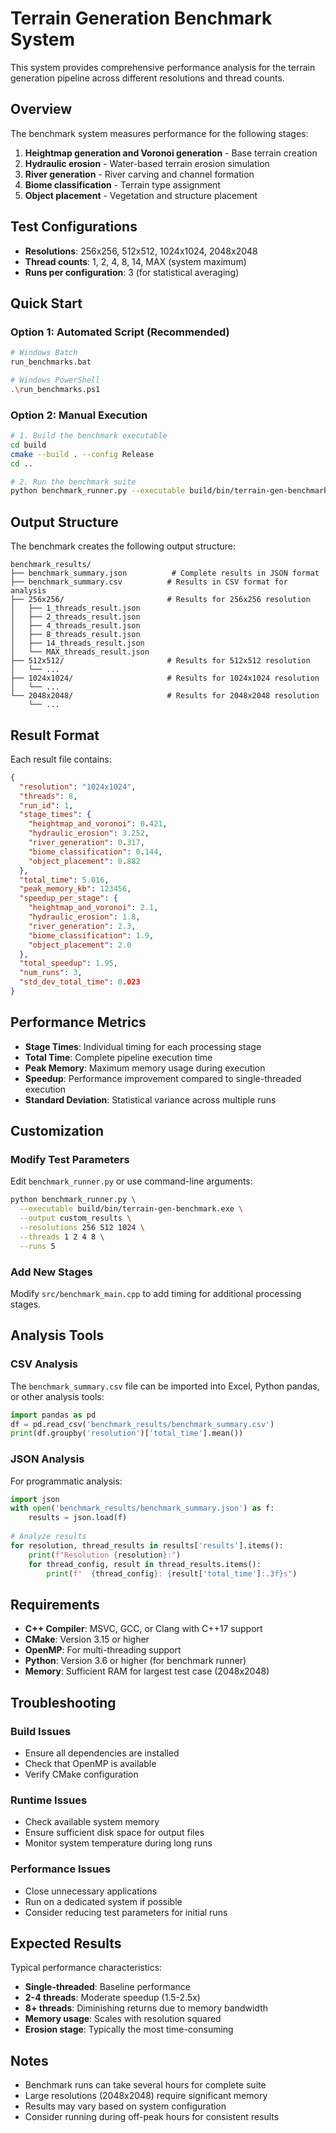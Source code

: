 # Terrain Generation Benchmark System

This system provides comprehensive performance analysis for the terrain generation pipeline across different resolutions and thread counts.

## Overview

The benchmark system measures performance for the following stages:
1. **Heightmap generation and Voronoi generation** - Base terrain creation
2. **Hydraulic erosion** - Water-based terrain erosion simulation
3. **River generation** - River carving and channel formation
4. **Biome classification** - Terrain type assignment
5. **Object placement** - Vegetation and structure placement

## Test Configurations

- **Resolutions**: 256x256, 512x512, 1024x1024, 2048x2048
- **Thread counts**: 1, 2, 4, 8, 14, MAX (system maximum)
- **Runs per configuration**: 3 (for statistical averaging)

## Quick Start

### Option 1: Automated Script (Recommended)
```bash
# Windows Batch
run_benchmarks.bat

# Windows PowerShell
.\run_benchmarks.ps1
```

### Option 2: Manual Execution
```bash
# 1. Build the benchmark executable
cd build
cmake --build . --config Release
cd ..

# 2. Run the benchmark suite
python benchmark_runner.py --executable build/bin/terrain-gen-benchmark.exe --output benchmark_results --runs 3
```

## Output Structure

The benchmark creates the following output structure:

```
benchmark_results/
├── benchmark_summary.json          # Complete results in JSON format
├── benchmark_summary.csv          # Results in CSV format for analysis
├── 256x256/                       # Results for 256x256 resolution
│   ├── 1_threads_result.json
│   ├── 2_threads_result.json
│   ├── 4_threads_result.json
│   ├── 8_threads_result.json
│   ├── 14_threads_result.json
│   └── MAX_threads_result.json
├── 512x512/                       # Results for 512x512 resolution
│   └── ...
├── 1024x1024/                     # Results for 1024x1024 resolution
│   └── ...
└── 2048x2048/                     # Results for 2048x2048 resolution
    └── ...
```

## Result Format

Each result file contains:

```json
{
  "resolution": "1024x1024",
  "threads": 8,
  "run_id": 1,
  "stage_times": {
    "heightmap_and_voronoi": 0.421,
    "hydraulic_erosion": 3.252,
    "river_generation": 0.317,
    "biome_classification": 0.144,
    "object_placement": 0.882
  },
  "total_time": 5.016,
  "peak_memory_kb": 123456,
  "speedup_per_stage": {
    "heightmap_and_voronoi": 2.1,
    "hydraulic_erosion": 1.8,
    "river_generation": 2.3,
    "biome_classification": 1.9,
    "object_placement": 2.0
  },
  "total_speedup": 1.95,
  "num_runs": 3,
  "std_dev_total_time": 0.023
}
```

## Performance Metrics

- **Stage Times**: Individual timing for each processing stage
- **Total Time**: Complete pipeline execution time
- **Peak Memory**: Maximum memory usage during execution
- **Speedup**: Performance improvement compared to single-threaded execution
- **Standard Deviation**: Statistical variance across multiple runs

## Customization

### Modify Test Parameters
Edit `benchmark_runner.py` or use command-line arguments:

```bash
python benchmark_runner.py \
  --executable build/bin/terrain-gen-benchmark.exe \
  --output custom_results \
  --resolutions 256 512 1024 \
  --threads 1 2 4 8 \
  --runs 5
```

### Add New Stages
Modify `src/benchmark_main.cpp` to add timing for additional processing stages.

## Analysis Tools

### CSV Analysis
The `benchmark_summary.csv` file can be imported into Excel, Python pandas, or other analysis tools:

```python
import pandas as pd
df = pd.read_csv('benchmark_results/benchmark_summary.csv')
print(df.groupby('resolution')['total_time'].mean())
```

### JSON Analysis
For programmatic analysis:

```python
import json
with open('benchmark_results/benchmark_summary.json') as f:
    results = json.load(f)
    
# Analyze results
for resolution, thread_results in results['results'].items():
    print(f"Resolution {resolution}:")
    for thread_config, result in thread_results.items():
        print(f"  {thread_config}: {result['total_time']:.3f}s")
```

## Requirements

- **C++ Compiler**: MSVC, GCC, or Clang with C++17 support
- **CMake**: Version 3.15 or higher
- **OpenMP**: For multi-threading support
- **Python**: Version 3.6 or higher (for benchmark runner)
- **Memory**: Sufficient RAM for largest test case (2048x2048)

## Troubleshooting

### Build Issues
- Ensure all dependencies are installed
- Check that OpenMP is available
- Verify CMake configuration

### Runtime Issues
- Check available system memory
- Ensure sufficient disk space for output files
- Monitor system temperature during long runs

### Performance Issues
- Close unnecessary applications
- Run on a dedicated system if possible
- Consider reducing test parameters for initial runs

## Expected Results

Typical performance characteristics:
- **Single-threaded**: Baseline performance
- **2-4 threads**: Moderate speedup (1.5-2.5x)
- **8+ threads**: Diminishing returns due to memory bandwidth
- **Memory usage**: Scales with resolution squared
- **Erosion stage**: Typically the most time-consuming

## Notes

- Benchmark runs can take several hours for complete suite
- Large resolutions (2048x2048) require significant memory
- Results may vary based on system configuration
- Consider running during off-peak hours for consistent results
